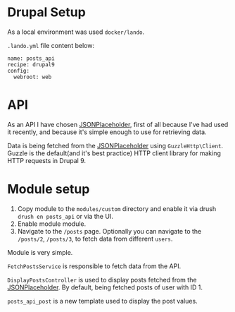# Drupal Setup
As a local environment was used `docker/lando`.

`.lando.yml` file content below:
````
name: posts_api
recipe: drupal9
config:
  webroot: web
````

# API

As an API I have chosen [JSONPlaceholder](http://jsonplaceholder.typicode.com), first of all because I've had used it recently, and because it's simple enough to use for retrieving data.

Data is being fetched from the [JSONPlaceholder](http://jsonplaceholder.typicode.com) using `GuzzleHttp\Client`. Guzzle is the default(and it's best practice) HTTP client library for making HTTP requests in Drupal 9.

# Module setup

1. Copy module to the `modules/custom` directory and enable it via drush `drush en posts_api` or via the UI.
2. Enable module module.
3. Navigate to the `/posts` page. Optionally you can navigate to the `/posts/2`, `/posts/3`, to fetch data from different `users`.

Module is very simple.

`FetchPostsService` is responsible to fetch data from the API.

`DisplayPostsController` is used to display posts fetched from the [JSONPlaceholder](http://jsonplaceholder.typicode.com). By default, being fetched posts of user with ID 1.

`posts_api_post` is a new template used to display the post values.
